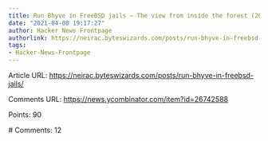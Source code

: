 ```yaml
---
title: Run Bhyve in FreeBSD jails – The view from inside the forest (2020)
date: "2021-04-08 19:17:27"
author: Hacker News Frontpage
authorlink: https://neirac.byteswizards.com/posts/run-bhyve-in-freebsd-jails/
tags:
- Hacker-News-Frontpage
---
```


<p>Article URL: <a href="https://neirac.byteswizards.com/posts/run-bhyve-in-freebsd-jails/">https://neirac.byteswizards.com/posts/run-bhyve-in-freebsd-jails/</a></p>
<p>Comments URL: <a href="https://news.ycombinator.com/item?id=26742588">https://news.ycombinator.com/item?id=26742588</a></p>
<p>Points: 90</p>
<p># Comments: 12</p>
